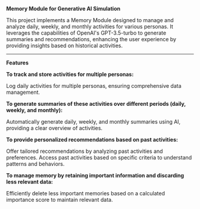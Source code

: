 **Memory Module for Generative AI Simulation**


This project implements a Memory Module designed to manage and analyze daily, weekly, and monthly activities for various personas. It leverages the capabilities of OpenAI's GPT-3.5-turbo to generate summaries and recommendations, enhancing the user experience by providing insights based on historical activities.

_________________________________________________________________________________________________________________________________________________________________________________

**Features**


**To track and store activities for multiple personas:** 

Log daily activities for multiple personas, ensuring comprehensive data management.

**To generate summaries of these activities over different periods (daily, weekly, and monthly):** 

Automatically generate daily, weekly, and monthly summaries using AI, providing a clear overview of activities.


**To provide personalized recommendations based on past activities:** 

Offer tailored recommendations by analyzing past activities and preferences. Access past activities based on specific criteria to understand patterns and behaviors.


**To manage memory by retaining important information and discarding less relevant data:** 

Efficiently delete less important memories based on a calculated importance score to maintain relevant data.



